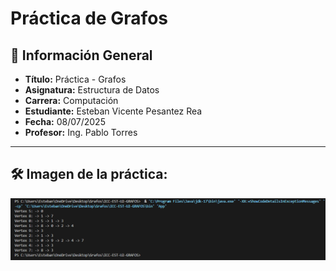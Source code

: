 
# Práctica de Grafos

## 📌 Información General

- **Título:** Práctica - Grafos
- **Asignatura:** Estructura de Datos
- **Carrera:** Computación
- **Estudiante:** Esteban Vicente Pesantez Rea
- **Fecha:** 08/07/2025
- **Profesor:** Ing. Pablo Torres

---

## 🛠️ Imagen de la práctica:
![Imagen de la práctica](assets/image1.png)
